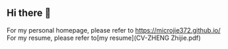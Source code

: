 ## Hi there 👋
For my personal homepage, please refer to https://microjie372.github.io/
For my resume, please refer to[my resume](CV-ZHENG Zhijie.pdf)
<!--
**microjie372/microjie372** is a ✨ _special_ ✨ repository because its `README.md` (this file) appears on your GitHub profile.

Here are some ideas to get you started:

- 🔭 I’m currently working on ...
- 🌱 I’m currently learning ...
- 👯 I’m looking to collaborate on ...
- 🤔 I’m looking for help with ...
- 💬 Ask me about ...
- 📫 How to reach me: ...
- 😄 Pronouns: ...
- ⚡ Fun fact: ...
-->
